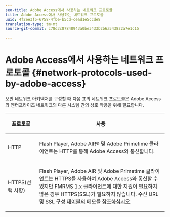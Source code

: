 ```yaml
---
seo-title: Adobe Access에서 사용하는 네트워크 프로토콜
title: Adobe Access에서 사용하는 네트워크 프로토콜
uuid: 4f2ee3f5-6758-4fbe-b5cd-cead1e5ccde8
translation-type: tm+mt
source-git-commit: c78d3c87848943a0be3433b2b6a543822a7e1c15

---
```



# Adobe Access에서 사용하는 네트워크 프로토콜 {#network-protocols-used-by-adobe-access}

보안 네트워크 아키텍처를 구성할 때 다음 표의 네트워크 프로토콜은 Adobe Access와 엔터프라이즈 네트워크의 다른 시스템 간의 상호 작용을 위해 필요합니다.

<table frame="all" colsep="1" rowsep="1" class="+ topic/table adobe-d/table " id="table-itc-33z-n4"> 
 <thead class="- topic/thead "> 
  <tr rowsep="1" class="- topic/row "> 
   <th colname="1" class="- topic/entry entry"> <p class="- topic/p ">프로토콜 </p> </th> 
   <th colname="2" class="- topic/entry entry"> <p class="- topic/p ">사용 </p> </th> 
  </tr> 
 </thead>
 <tbody class="- topic/tbody "> 
  <tr rowsep="1" class="- topic/row "> 
   <td colname="1" class="- topic/entry "> <p class="- topic/p ">HTTP </p> </td> 
   <td colname="2" class="- topic/entry "> <p class="- topic/p ">Flash Player, Adobe AIR® 및 Adobe Primetime 클라이언트는 HTTP를 통해 Adobe Access와 통신합니다. </p> </td> 
  </tr> 
  <tr rowsep="0" class="- topic/row "> 
   <td colname="1" class="- topic/entry "> <p class="- topic/p ">HTTPS(선택 사항) </p> </td> 
   <td colname="2" class="- topic/entry "> <p class="- topic/p ">Flash Player, Adobe AIR 및 Adobe Primetime 클라이언트는 HTTPS를 사용하여 Adobe Access와 통신할 수 있지만 FMRMS 1.x 클라이언트에 대한 지원이 필요하지 않은 경우 HTTPS(SSL)가 필요하지 않습니다. 수신 URL 및 SSL 구성 <a href="network-topology-firewall-rules.md" format="dita" scope="local"> 테이블의</a> 메모를 <a href="network-topology-nw-protocols.md"> 참조하십시오</a>. </p> </td> 
  </tr> 
 </tbody> 
</table>